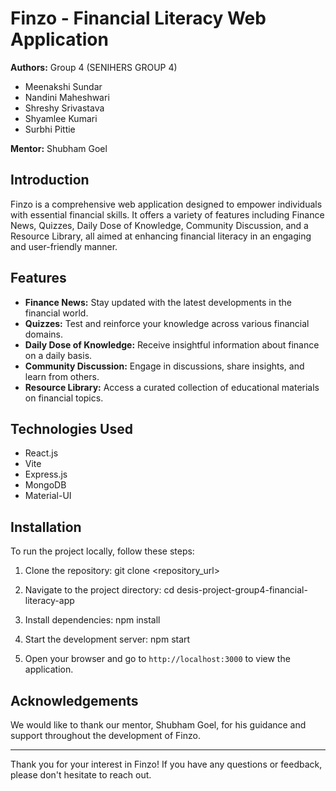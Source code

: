 # Finzo - Financial Literacy Web Application

**Authors:** Group 4 (SENIHERS GROUP 4)
- Meenakshi Sundar
- Nandini Maheshwari
- Shreshy Srivastava
- Shyamlee Kumari
- Surbhi Pittie

**Mentor:** Shubham Goel

## Introduction

Finzo is a comprehensive web application designed to empower individuals with essential financial skills. It offers a variety of features including Finance News, Quizzes, Daily Dose of Knowledge, Community Discussion, and a Resource Library, all aimed at enhancing financial literacy in an engaging and user-friendly manner.

## Features

- **Finance News:** Stay updated with the latest developments in the financial world.
- **Quizzes:** Test and reinforce your knowledge across various financial domains.
- **Daily Dose of Knowledge:** Receive insightful information about finance on a daily basis.
- **Community Discussion:** Engage in discussions, share insights, and learn from others.
- **Resource Library:** Access a curated collection of educational materials on financial topics.

## Technologies Used

- React.js
- Vite
- Express.js
- MongoDB
- Material-UI

## Installation

To run the project locally, follow these steps:

1. Clone the repository:
git clone <repository_url>

2. Navigate to the project directory:
cd desis-project-group4-financial-literacy-app

3. Install dependencies:
npm install

4. Start the development server:
npm start

5. Open your browser and go to `http://localhost:3000` to view the application.

## Acknowledgements

We would like to thank our mentor, Shubham Goel, for his guidance and support throughout the development of Finzo.

---

Thank you for your interest in Finzo! If you have any questions or feedback, please don't hesitate to reach out.

